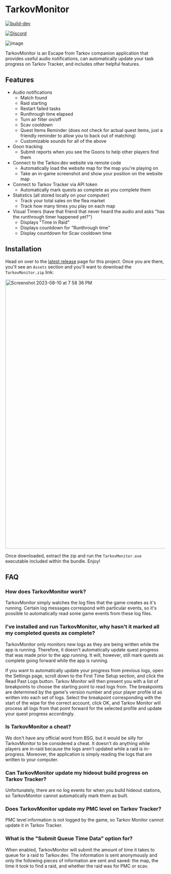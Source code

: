 # TarkovMonitor

[![build-dev](https://github.com/the-hideout/TarkovMonitor/actions/workflows/build-dev.yml/badge.svg)](https://github.com/the-hideout/TarkovMonitor/actions/workflows/build-dev.yml)

[![Discord](https://img.shields.io/discord/956236955815907388?color=7388DA&label=Discord)](https://discord.gg/XPAsKGHSzH)

![image](https://github.com/the-hideout/TarkovMonitor/assets/1557581/99602d29-98c8-4738-8757-0fa763d54e9a)

TarkovMonitor is an Escape from Tarkov companion application that provides useful audio notifications, can automatically update your task progress on Tarkov Tracker, and includes other helpful features.

## Features

- Audio notifications
    - Match found
    - Raid starting
    - Restart failed tasks
    - Runthrough time elapsed
    - Turn air filter on/off
    - Scav cooldown
    - Quest Items Reminder (does not check for actual quest items, just a friendly reminder to allow you to back out of matching)
    - Customizable sounds for all of the above
- Goon tracking
    - Submit reports when you see the Goons to help other players find them
- Connect to the Tarkov.dev website via remote code
    - Automatically load the website map for the map you're playing on
    - Take an in-game screenshot and show your position on the website map
- Connect to Tarkov Tracker via API token
    - Automatically mark quests as complete as you complete them
- Statistics (all stored locally on your computer)
    - Track your total sales on the flea market
    - Track how many times you play on each map
- Visual Timers (have that friend that never heard the audio and asks "has the runthrough timer happened yet?")
   - Displays "Time in Raid"
   - Displays countdown for "Runthrough time"
   - Display countdown for Scav cooldown time

## Installation

Head on over to the [latest release](https://github.com/the-hideout/TarkovMonitor/releases/latest) page for this project. Once you are there, you'll see an `Assets` section and you'll want to download the `TarkovMonitor.zip` link:

<img width="845" alt="Screenshot 2023-08-10 at 7 58 36 PM" src="https://github.com/the-hideout/TarkovMonitor/assets/23362539/86fbb000-25a3-4d71-bf39-45d622d61e8e">

Once downloaded, extract the zip and run the `TarkovMonitor.exe` executable included within the bundle. Enjoy!

## FAQ

### How does TarkovMonitor work?

TarkovMonitor simply watches the log files that the game creates as it's running. Certain log messages correspond with particular events, so it's possible to automatically read some game events from these log files.

### I've installed and run TarkovMonitor, why hasn't it marked all my completed quests as complete?

TarkovMonitor only monitors new logs as they are being written while the app is running. Therefore, it doesn't automatically update quest progress that was made prior to the app running. It will, however, still mark quests as complete going forward while the app is running.

If you want to automatically update your progress from previous logs, open the Settings page, scroll down to the First Time Setup section, and click the Read Past Logs button. Tarkov Monitor will then present you with a list of breakpoints to choose the starting point to read logs from. The breakpoints are determined by the game's version number and your player profile id as written into each set of logs. Select the breakpoint corresponding with the start of the wipe for the correct account, click OK, and Tarkov Monitor will process all logs from that point forward for the selected profile and update your quest progress accordingly.

### Is TarkovMonitor a cheat?

We don't have any official word from BSG, but it would be silly for TarkovMonitor to be considered a cheat. It doesn't do anything while players are in-raid because the logs aren't updated while a raid is in-progress. Moreover, the application is simply reading the logs that are written to your computer.

### Can TarkovMonitor update my hideout build progress on Tarkov Tracker?

Unfortunately, there are no log events for when you build hideout stations, so TarkovMonitor cannot automatically mark them as built.

### Does TarkovMonitor update my PMC level on Tarkov Tracker?

PMC level information is not logged by the game, so Tarkov Monitor cannot update it in Tarkov Tracker.

### What is the "Submit Queue Time Data" option for?

When enabled, TarkovMonitor will submit the amount of time it takes to queue for a raid to Tarkov.dev. The information is sent anonymously and only the following pieces of information are sent and saved: the map, the time it took to find a raid, and whether the raid was for PMC or scav.
